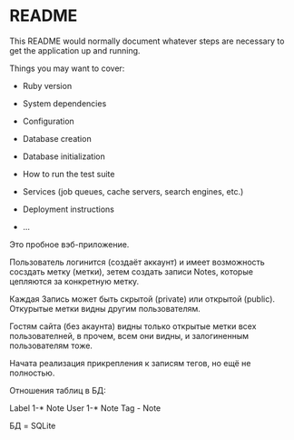 # README

This README would normally document whatever steps are necessary to get the
application up and running.

Things you may want to cover:

* Ruby version

* System dependencies

* Configuration

* Database creation

* Database initialization

* How to run the test suite

* Services (job queues, cache servers, search engines, etc.)

* Deployment instructions

* ...

Это пробное вэб-приложение.

Пользователь логинится (создаёт аккаунт) и имеет возможность сосздать метку (метки),
зетем создать записи Notes, которые цепляются за конкретную метку.

Каждая Запись может быть скрытой (private) или открытой (public).
Откурытые метки видны другим пользователям.

Гостям сайта (без акаунта) видны только открытые метки всех пользователней, в прочем,
всем они видны, и залогиненным пользователям тоже.

Начата реализация прикрепления к записям тегов, но ещё не полностью.

Отношения таблиц в БД:

Label 1-* Note
User  1-* Note
Tag   *-* Note

БД = SQLite
